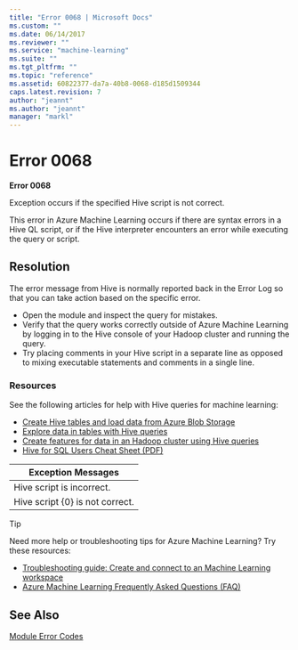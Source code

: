 ```yaml
---
title: "Error 0068 | Microsoft Docs"
ms.custom: ""
ms.date: 06/14/2017
ms.reviewer: ""
ms.service: "machine-learning"
ms.suite: ""
ms.tgt_pltfrm: ""
ms.topic: "reference"
ms.assetid: 60822377-da7a-40b8-0068-d185d1509344
caps.latest.revision: 7
author: "jeannt"
ms.author: "jeannt"
manager: "markl"
---
```

# Error 0068
**Error 0068**  
  
 Exception occurs if the specified Hive script is not correct.  
  
 This error in Azure Machine Learning occurs if there are syntax errors in a Hive QL script, or if the Hive interpreter encounters an error while executing the query or script.  
  
## Resolution  

The error message from Hive is normally reported back in the Error Log so that you can take action based on the specific error. 

+ Open the module and inspect the query for mistakes.  
+ Verify that the query works correctly outside of Azure Machine Learning by logging in to the Hive console of your Hadoop cluster and running the query.  
+ Try placing comments in your Hive script in a separate line as opposed to mixing executable statements and comments in a single line.  

### Resources

See the following articles for help with Hive queries for machine learning:

+ [Create Hive tables and load data from Azure Blob Storage](https://docs.microsoft.com/azure/machine-learning/machine-learning-data-science-move-hive-tables)
+ [Explore data in tables with Hive queries](https://docs.microsoft.com/azure/machine-learning/machine-learning-data-science-explore-data-hive-tables)
+ [Create features for data in an Hadoop cluster using Hive queries](https://docs.microsoft.com/azure/machine-learning/machine-learning-data-science-create-features-hive)
+ [Hive for SQL Users Cheat Sheet (PDF)](http://hortonworks.com/wp-content/uploads/2013/05/hql_cheat_sheet.pdf)

  
|Exception Messages|  
|------------------------|  
|Hive script is incorrect.|  
|Hive script {0} is not correct.|  
  
 > [!TIP]
>  Need more help or troubleshooting tips for Azure Machine Learning? Try these resources:  
>   
>  -   [Troubleshooting guide: Create and connect to an Machine Learning workspace](https://azure.microsoft.com/documentation/articles/machine-learning-troubleshooting-creating-ml-workspace/)  
> -   [Azure Machine Learning Frequently Asked Questions (FAQ)](https://azure.microsoft.com/documentation/articles/machine-learning/studio/faq/)  
  
## See Also  
 [Module Error Codes](../machine-learning-module-error-codes.md)